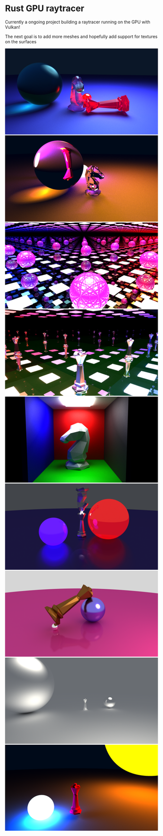 # Rust GPU raytracer

Currently a ongoing project building a raytracer running on the GPU with Vulkan!

The next goal is to add more meshes and hopefully add support for textures on the surfaces

![Ray tracer example 9](./Rendered_images/Raytracing_example9.png)
![Ray tracer example 8](./Rendered_images/Raytracing_example8.png)
![Ray tracer example 7](./Rendered_images/Raytracing_example7.png)
![Ray tracer example 6](./Rendered_images/Raytracing_example6.png)
![Ray tracer example 5](./Rendered_images/Raytracing_example5.png)
![Ray tracer example 4](./Rendered_images/Raytracing_example4.png)
![Ray tracer example 3](./Rendered_images/Raytracing_example3.png)
![Ray tracer example 2](./Rendered_images/Raytracing_example2.png)
![Ray tracer example 1](./Rendered_images/Raytracing_example.png)